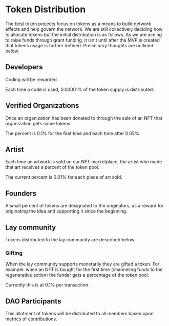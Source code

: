# Token Distribution

The best token projects focus on tokens as a means to build network effects and help govern the network. We are still collectively deciding how to allocate tokens but the initial distribution is as follows. As we are aiming to raise funds through grant funding, it isn't until after the MVP is created that tokens usage is further defined. Preliminary thoughts are outlined below. &#x20;

## Developers

Coding will be rewarded.

Each time a code is used, 0.00001% of the token supply is distributed.  &#x20;

## Verified Organizations

Once an organization has been donated to through the sale of an NFT that organization gets some tokens.&#x20;

The percent is 0.1% for the first time and each time after 0.05%.  &#x20;

## Artist&#x20;

Each time an artwork is sold on our NFT marketplace, the artist who made that art receives a percent of the token pool.&#x20;

The current percent is 0.01% for each piece of art sold.&#x20;

## Founders

A small percent of tokens are designated to the originators, as a reward for originating the idea and supporting it since the beginning.&#x20;

## Lay community

Tokens distributed to the lay community are described below.&#x20;

### Gifting

When the lay community supports monetarily they are gifted a token. For example: when an NFT is bought for the first time (channeling funds to the regenerative action) the funder gets a percentage of the token pool.&#x20;

Currently this is at 0.1% per transaction.

## DAO Participants

This allotment of tokens will be distributed to all members based upon metrics of contributions.

